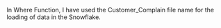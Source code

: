 In Where Function, I have used the Customer_Complain file name for the loading of data in the Snowflake.
